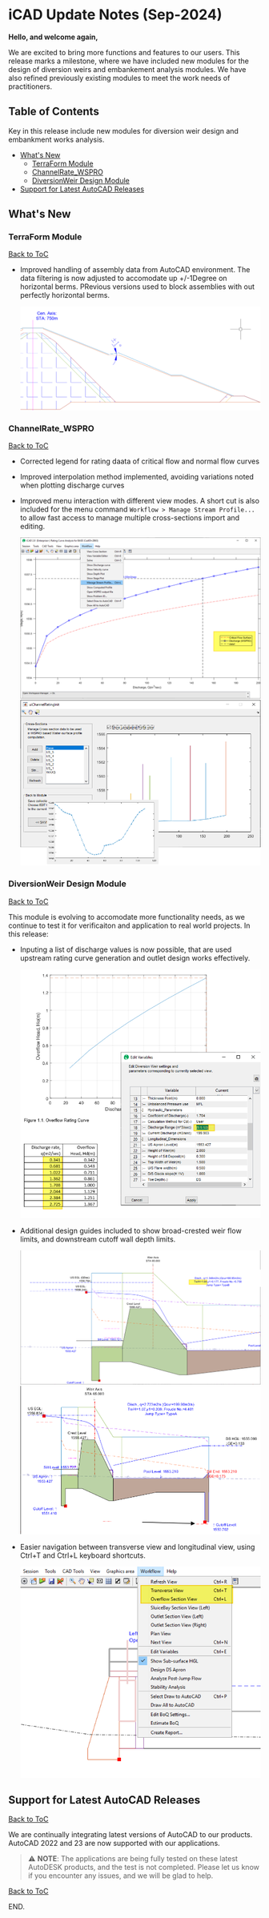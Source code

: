 # iCAD Update Notes (Sep-2024)


**Hello, and welcome again,** 

We are excited to bring more functions and features to our users. This release marks a milestone, where we have included new modules for the design of diversion weirs and embankement analysis modules. We have also refined previously existing modules to meet the work needs of practitioners.


## Table of Contents

Key in this release include new modules for diversion weir design and embankment works analysis.

<!--TOC-->
  - [What's New](#whats-new)
    - [TerraForm Module](#terraform-module)
    - [ChannelRate_WSPRO](#channelrate_wspro)
    - [DiversionWeir Design Module](#diversionweir-design-module)
  - [Support for Latest AutoCAD Releases](#support-for-latest-autocad-releases)
<!--/TOC-->
## What's New

### TerraForm Module
[Back to ToC](#table-of-contents)

- Improved handling of assembly data from AutoCAD environment. The data filtering is now adjusted to accomodate up +/-1Degree on horizontal berms. PRevious versions used to block assemblies with out perfectly horizontal berms.

    <img src="./media/Image 001.png">
  


### ChannelRate_WSPRO
[Back to ToC](#table-of-contents)

- Corrected legend for rating daata of critical flow and normal flow curves
- Improved interpolation method implemented, avoiding variations noted when plotting discharge curves
- Improved menu interaction with different view modes. A short cut is also included for the menu command `Workflow > Manage Stream Profile...` to allow fast access to manage multiple cross-sections import and editing.

    <img src="./media/Image 002.png">

    <img src="./media/Image 003.png">



### DiversionWeir Design Module
[Back to ToC](#table-of-contents)

This module is evolving to accomodate more functionality needs, as we continue to test it for verificaiton and application to real world projects. In this release:

- Inputing a list of discharge values is now possible, that are used upstream rating curve generation and outlet design works effectively.

    <img src="./media/Image 007.png">


- Additional design guides included to show broad-crested weir flow limits, and downstream cutoff wall depth limits.

    <img src="./media/Image 005.png">

    <img src="./media/Image 006.png">


- Easier navigation between transverse view and longitudinal view, using Ctrl+T and Ctrl+L keyboard shortcuts.

    <img src="./media/Image 008.png">


## Support for Latest AutoCAD Releases
[Back to ToC](#table-of-contents)

We are continually integrating latest versions of AutoCAD to our products. AutoCAD 2022 and 23 are now supported with our applications.

> :warning: **NOTE**: The applications are being fully tested on these latest AutoDESK products, and the test is not completed. Please let us know if you encounter any issues, and we will be glad to help.

[Back to ToC](#table-of-contents)

END.

